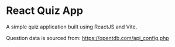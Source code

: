 # React Quiz App

A simple quiz application built using ReactJS and Vite. 

Question data is sourced from: https://opentdb.com/api_config.php